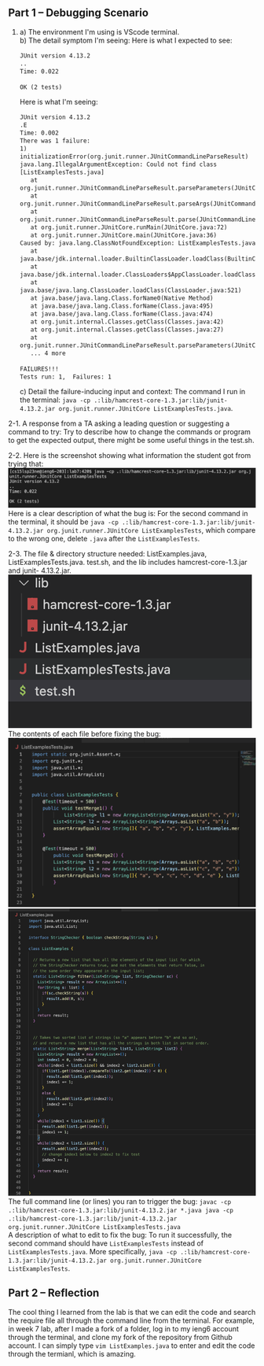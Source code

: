 ## Part 1 – Debugging Scenario
1. a) The environment I'm using is VScode terminal.                                                   
   b) The detail symptom I'm seeing: Here is what I expected to see: 
      ```
      JUnit version 4.13.2
      ..
     Time: 0.022
      
     OK (2 tests)
     ```
     Here is what I'm seeing: 
     ```
     JUnit version 4.13.2
     .E
    Time: 0.002
    There was 1 failure:
    1) initializationError(org.junit.runner.JUnitCommandLineParseResult)
    java.lang.IllegalArgumentException: Could not find class [ListExamplesTests.java]
        at org.junit.runner.JUnitCommandLineParseResult.parseParameters(JUnitCommandLineParseResult.java:100)
        at org.junit.runner.JUnitCommandLineParseResult.parseArgs(JUnitCommandLineParseResult.java:50)
        at org.junit.runner.JUnitCommandLineParseResult.parse(JUnitCommandLineParseResult.java:44)
        at org.junit.runner.JUnitCore.runMain(JUnitCore.java:72)
        at org.junit.runner.JUnitCore.main(JUnitCore.java:36)
    Caused by: java.lang.ClassNotFoundException: ListExamplesTests.java
        at java.base/jdk.internal.loader.BuiltinClassLoader.loadClass(BuiltinClassLoader.java:641)
        at java.base/jdk.internal.loader.ClassLoaders$AppClassLoader.loadClass(ClassLoaders.java:188)
        at java.base/java.lang.ClassLoader.loadClass(ClassLoader.java:521)
        at java.base/java.lang.Class.forName0(Native Method)
        at java.base/java.lang.Class.forName(Class.java:495)
        at java.base/java.lang.Class.forName(Class.java:474)
        at org.junit.internal.Classes.getClass(Classes.java:42)
        at org.junit.internal.Classes.getClass(Classes.java:27)
        at org.junit.runner.JUnitCommandLineParseResult.parseParameters(JUnitCommandLineParseResult.java:98)
        ... 4 more

    FAILURES!!!
    Tests run: 1,  Failures: 1
    ```
    c) Detail the failure-inducing input and context: The command I run in the terminal: 
      ```java -cp .:lib/hamcrest-core-1.3.jar:lib/junit-4.13.2.jar org.junit.runner.JUnitCore ListExamplesTests.java```.
                                                                                              
2-1. A response from a TA asking a leading question or suggesting a command to try:
        Try to describe how to change the commands or program to get the expected output, there might be some useful things in the test.sh. 
                                                                                              
2-2. Here is the screenshot showing what information the student got from trying that: 
     ![Image](screenshot1.png)
     Here is a clear description of what the bug is: For the second command in the terminal, it should be 
     ```java -cp .:lib/hamcrest-core-1.3.jar:lib/junit-4.13.2.jar org.junit.runner.JUnitCore ListExamplesTests```, which compare to the wrong                one, delete ```.java``` after the ```ListExamplesTests```.                                  
     
2-3. The file & directory structure needed: ListExamples.java, ListExamplesTests.java. test.sh, and the lib includes hamcrest-core-1.3.jar and junit-        4.13.2.jar.                                                                      
     ![Image](screenshot2.png)                                                           
     The contents of each file before fixing the bug: 
     ![Image](screenshot3.png)
     ![Image](screenshot4.png)                               
     The full command line (or lines) you ran to trigger the bug: 
     ```
     javac -cp .:lib/hamcrest-core-1.3.jar:lib/junit-4.13.2.jar *.java
     java -cp .:lib/hamcrest-core-1.3.jar:lib/junit-4.13.2.jar org.junit.runner.JUnitCore ListExamplesTests.java
     ```                                                               
     A description of what to edit to fix the bug: To run it successfully, the second command should have ```ListExamplesTests``` instead of                  ```ListExamplesTests.java```. More specifically, ```java -cp .:lib/hamcrest-core-1.3.jar:lib/junit-4.13.2.jar org.junit.runner.JUnitCore                ListExamplesTests```.   
                                                                             
## Part 2 – Reflection
The cool thing I learned from the lab is that we can edit the code and search the require file all through the command line from the terminal. For example, in week 7 lab, after I made a fork of a folder, log in to my ieng6 account through the terminal, and clone my fork of the repository from Github account. I can simply type ```vim ListExamples.java``` to enter and edit the code through the termianl, which is amazing. 
